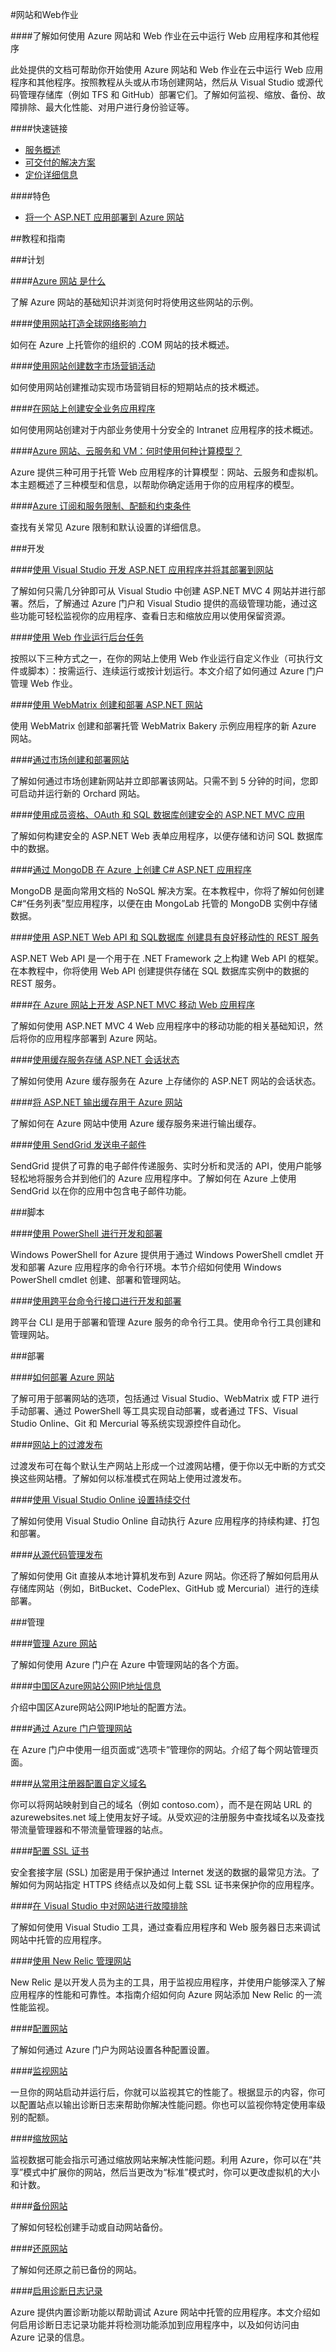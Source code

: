 <properties linkid="dev-net-website" urlDisplayName="Windows Azure 网站" pageTitle="网站 - Azure 微软云" metaKeywords="Azure Website,Azure 网站,ASP.NET,应用部署,Web 作业,监视,缩放,备份,故障排除,最大化性能,身份验证,WebMatrix,MongoDB,移动 Web 应用程序,部署 Azure 网站,过渡发布,New Relic,调试 Azure 网站" description="此处提供的文档可帮助你开始使用 Azure 网站和 Web 作业在云中运行 Web 应用程序和其他程序。按照教程从头或从市场创建网站，然后从 Visual Studio 或源代码管理存储库（例如 TFS 和 GitHub）部署它们。了解如何监视、缩放、备份、故障排除、最大化性能、对用户进行身份验证等。" metaCanonical="" services="Website" documentationCenter="Services" title="开发和部署企业级网站" authors="" solutions="" manager="" editor="Eric Chen" />
<tags ms.service="Website"
    ms.date=""
    wacn.date="04/11/2015"
    />

#网站和Web作业

####了解如何使用 Azure 网站和 Web 作业在云中运行 Web 应用程序和其他程序

此处提供的文档可帮助你开始使用 Azure 网站和 Web 作业在云中运行 Web 应用程序和其他程序。按照教程从头或从市场创建网站，然后从 Visual Studio 或源代码管理存储库（例如 TFS 和 GitHub）部署它们。了解如何监视、缩放、备份、故障排除、最大化性能、对用户进行身份验证等。

####快速链接

-   [服务概述](/home/features/web-site/)
-   [可交付的解决方案](/solutions/web/)
-   [定价详细信息](/pricing/details/web-sites/)

####特色

-   [将一个 ASP.NET 应用部署到 Azure 网站](/zh-cn/documentation/articles/web-sites-dotnet-get-started/)

##教程和指南

###计划

####[Azure 网站 是什么](/home/features/web-site/)

了解 Azure 网站的基础知识并浏览何时将使用这些网站的示例。

####[使用网站打造全球网络影响力](/zh-cn/documentation/articles/web-sites-global-web-presence-solution-overview/)

如何在 Azure 上托管你的组织的 .COM 网站的技术概述。

####[使用网站创建数字市场营销活动](/zh-cn/documentation/articles/web-sites-digital-marketing-application-solution-overview/)

如何使用网站创建推动实现市场营销目标的短期站点的技术概述。

####[在网站上创建安全业务应用程序](/zh-cn/documentation/articles/web-sites-business-application-solution-overview/)

如何使用网站创建对于内部业务使用十分安全的 Intranet 应用程序的技术概述。

####[Azure 网站、云服务和 VM：何时使用何种计算模型？](/zh-cn/documentation/articles/choose-web-site-cloud-service-vm/)

Azure 提供三种可用于托管 Web 应用程序的计算模型：网站、云服务和虚拟机。本主题概述了三种模型和信息，以帮助你确定适用于你的应用程序的模型。

####[Azure 订阅和服务限制、配额和约束条件](/zh-cn/documentation/articles/azure-subscription-service-limits/)

查找有关常见 Azure 限制和默认设置的详细信息。

###开发

####[使用 Visual Studio 开发 ASP.NET 应用程序并将其部署到网站](/zh-cn/documentation/articles/web-sites-dotnet-get-started/)

了解如何只需几分钟即可从 Visual Studio 中创建 ASP.NET MVC 4 网站并进行部署。然后，了解通过 Azure 门户和 Visual Studio 提供的高级管理功能，通过这些功能可轻松监视你的应用程序、查看日志和缩放应用以使用保留资源。

####[使用 Web 作业运行后台任务](/zh-cn/documentation/articles/web-sites-create-web-jobs/)

按照以下三种方式之一，在你的网站上使用 Web 作业运行自定义作业（可执行文件或脚本）：按需运行、连续运行或按计划运行。本文介绍了如何通过 Azure 门户管理 Web 作业。

####[使用 WebMatrix 创建和部署 ASP.NET 网站](zh-cn/documentation/articles/web-sites-dotnet-using-webmatrix/)

使用 WebMatrix 创建和部署托管 WebMatrix Bakery 示例应用程序的新 Azure 网站。

####[通过市场创建和部署网站](/zh-cn/documentation/articles/web-sites-dotnet-orchard-cms-gallery/)

了解如何通过市场创建新网站并立即部署该网站。只需不到 5 分钟的时间，您即可启动并运行新的 Orchard 网站。

####[使用成员资格、OAuth 和 SQL 数据库创建安全的 ASP.NET MVC 应用](/zh-cn/documentation/articles/web-sites-dotnet-deploy-aspnet-mvc-app-membership-oauth-sql-database/)

了解如何构建安全的 ASP.NET Web 表单应用程序，以便存储和访问 SQL 数据库中的数据。

####[通过 MongoDB 在 Azure 上创建 C# ASP.NET 应用程序](/zh-cn/documentation/articles/store-mongolab-web-sites-dotnet-store-data-mongodb/)

MongoDB 是面向常用文档的 NoSQL 解决方案。在本教程中，你将了解如何创建 C#“任务列表”型应用程序，以便在由 MongoLab 托管的 MongoDB 实例中存储数据。

####[使用 ASP.NET Web API 和 SQL数据库 创建具有良好移动性的 REST 服务](/zh-cn/documentation/articles/web-sites-dotnet-rest-service-aspnet-api-sql-database/)

ASP.NET Web API 是一个用于在 .NET Framework 之上构建 Web API 的框架。在本教程中，你将使用 Web API 创建提供存储在 SQL 数据库实例中的数据的 REST 服务。

####[在 Azure 网站上开发 ASP.NET MVC 移动 Web 应用程序](/zh-cn/documentation/articles/web-sites-dotnet-deploy-aspnet-mvc-mobile-app/)

了解如何使用 ASP.NET MVC 4 Web 应用程序中的移动功能的相关基础知识，然后将你的应用程序部署到 Azure 网站。

####[使用缓存服务存储 ASP.NET 会话状态](/zh-cn/documentation/articles/web-sites-dotnet-session-state-caching/)

了解如何使用 Azure 缓存服务在 Azure 上存储你的 ASP.NET 网站的会话状态。

####[将 ASP.NET 输出缓存用于 Azure 网站](/zh-cn/documentation/articles/web-sites-dotnet-web-forms-output-caching/)

了解如何在 Azure 网站中使用 Azure 缓存服务来进行输出缓存。

####[使用 SendGrid 发送电子邮件](/zh-cn/documentation/articles/sendgrid-dotnet-how-to-send-email/)

SendGrid 提供了可靠的电子邮件传递服务、实时分析和灵活的 API，使用户能够轻松地将服务合并到他们的 Azure 应用程序中。了解如何在 Azure 上使用 SendGrid 以在你的应用中包含电子邮件功能。

###脚本

####[使用 PowerShell 进行开发和部署](/zh-cn/documentation/articles/install-configure-powershell/)

Windows PowerShell for Azure 提供用于通过 Windows PowerShell cmdlet 开发和部署 Azure 应用程序的命令行环境。本节介绍如何使用 Windows PowerShell cmdlet 创建、部署和管理网站。

####[使用跨平台命令行接口进行开发和部署](/zh-cn/documentation/articles/command-line-tools/#Commands_to_manage_your_web_sites)

跨平台 CLI 是用于部署和管理 Azure 服务的命令行工具。使用命令行工具创建和管理网站。

###部署

####[如何部署 Azure 网站](/zh-cn/documentation/articles/web-sites-deploy/)

了解可用于部署网站的选项，包括通过 Visual Studio、WebMatrix 或 FTP 进行手动部署、通过 PowerShell 等工具实现自动部署，或者通过 TFS、Visual Studio Online、Git 和 Mercurial 等系统实现源控件自动化。

####[网站上的过渡发布](/zh-cn/documentation/articles/web-sites-staged-publishing/)

过渡发布可在每个默认生产网站上形成一个过渡网站槽，便于你以无中断的方式交换这些网站槽。了解如何以标准模式在网站上使用过渡发布。

####[使用 Visual Studio Online 设置持续交付](/zh-cn/documentation/articles/cloud-services-continuous-delivery-use-vso/)

了解如何使用 Visual Studio Online 自动执行 Azure 应用程序的持续构建、打包和部署。

####[从源代码管理发布](/zh-cn/documentation/articles/web-sites-publish-source-control/)

了解如何使用 Git 直接从本地计算机发布到 Azure 网站。你还将了解如何启用从存储库网站（例如，BitBucket、CodePlex、GitHub 或 Mercurial）进行的连续部署。

###管理

####[管理 Azure 网站](/zh-cn/documentation/articles/web-sites-manage/)

了解如何使用 Azure 门户在 Azure 中管理网站的各个方面。

####[中国区Azure网站公网IP地址信息](http://www.waws.cn/170)

介绍中国区Azure网站公网IP地址的配置方法。

####[通过 Azure 门户管理网站](/zh-cn/documentation/articles/web-sites-manage/)

在 Azure 门户中使用一组页面或“选项卡”管理你的网站。介绍了每个网站管理页面。

####[从常用注册器配置自定义域名](/zh-cn/documentation/articles/web-sites-custom-domain-name/)

你可以将网站映射到自己的域名（例如 contoso.com），而不是在网站 URL 的 azurewebsites.net 域上使用友好子域。从受欢迎的注册服务中查找域名以及查找带流量管理器和不带流量管理器的站点。

####[配置 SSL 证书](/zh-cn/documentation/articles/web-sites-configure-ssl-certificate/)

安全套接字层 (SSL) 加密是用于保护通过 Internet 发送的数据的最常见方法。了解如何为网站指定 HTTPS 终结点以及如何上载 SSL 证书来保护你的应用程序。

####[在 Visual Studio 中对网站进行故障排除](/zh-cn/documentation/articles/web-sites-dotnet-troubleshoot-visual-studio/)

了解如何使用 Visual Studio 工具，通过查看应用程序和 Web 服务器日志来调试网站中托管的应用程序。

####[使用 New Relic 管理网站](/zh-cn/documentation/articles/store-new-relic-web-sites-dotnet-application-performance-management/)

New Relic 是以开发人员为主的工具，用于监视应用程序，并使用户能够深入了解应用程序的性能和可靠性。本指南介绍如何向 Azure 网站添加 New Relic 的一流性能监视。

####[配置网站](/zh-cn/documentation/articles/web-sites-configure/)

了解如何通过 Azure 门户为网站设置各种配置设置。

####[监视网站](/zh-cn/documentation/articles/web-sites-monitor/)

一旦你的网站启动并运行后，你就可以监视其它的性能了。根据显示的内容，你可以配置站点以输出诊断日志来帮助你解决性能问题。你也可以监视你特定使用率级别的配额。

####[缩放网站](/zh-cn/documentation/articles/web-sites-scale/)

监视数据可能会指示可通过缩放网站来解决性能问题。利用 Azure，你可以在“共享”模式中扩展你的网站，然后当更改为“标准”模式时，你可以更改虚拟机的大小和计数。

####[备份网站](/zh-cn/documentation/articles/web-sites-backup/)

了解如何轻松创建手动或自动网站备份。

####[还原网站](/zh-cn/documentation/articles/web-sites-restore/)

了解如何还原之前已备份的网站。

####[启用诊断日志记录](/zh-cn/documentation/articles/web-sites-enable-diagnostic-log/)

Azure 提供内置诊断功能以帮助调试 Azure 网站中托管的应用程序。本文介绍如何启用诊断日志记录功能并将检测功能添加到应用程序中，以及如何访问由 Azure 记录的信息。


